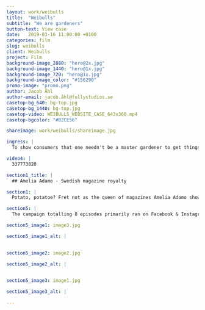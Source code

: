 ```yaml
---
layout: work/weibulls
title:  "Weibulls"
subtitle: "We are gardeners"
button-text: View case
date:   2019-03-16 11:00:00 +0100
categories: film
slug: weibulls
client: Weibulls
project: Film
background-image_2880: "hero@2x.jpg"
background-image_1440: "hero@1x.jpg"
background-image_720: "hero@1x.jpg"
background-image_color: "#156290"
promo-image: "promo.png"
author: Jacob Åhl
author-email: jacob.åhl@fullystudios.se
casetop-bg_640: bg-top.jpg
casetop-bg_1440: bg-top.jpg
casetop-video: WEIBULLS_WEBSITE_CASE_643x360.mp4
casetop-bgcolor: "#B2CE56"

shareimage: work/weibulls/shareimage.jpg

ingress: |
  To show consumers that one needn't be a master gardener to get things growing, gardening product manufacturer Weibulls lets us follow famous Swedes in their quest to get that perfect garden.

video4: |
  337773820

section1_title: |
  ## Amelia Adamo - Swedish magazine royalty

section1: |
  Potato, potatoe? Fret not as the queen of magazines Amelia Adamo shows us how to plant potatoes, even if you don't have a garden.

section5: |
  The campaign totalling 8 episodes primarily ran on Facebook & Instagram.

section5_image1: image3.jpg

section5_image1_alt: |
  

section5_image2: image2.jpg

section5_image2_alt: |
  

section5_image3: image1.jpg

section5_image3_alt: |
  
---
```


